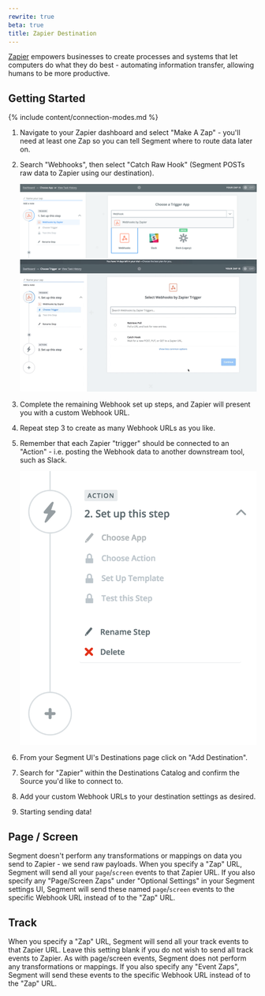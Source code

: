 ```yaml
---
rewrite: true
beta: true
title: Zapier Destination
---
```

[Zapier](https://zapier.com/apps/integrations) empowers businesses to create processes and systems that let computers do what they do best - automating information transfer, allowing humans to be more productive.

## Getting Started

{% include content/connection-modes.md %}

1. Navigate to your Zapier dashboard and select "Make A Zap" - you'll need at least one Zap so you can tell Segment where to route data later on.
2. Search "Webhooks", then select "Catch Raw Hook" (Segment POSTs raw data to Zapier using our destination).

    ![](images/webhooks-by-zapier.png)
    ![](images/zapier-catch-raw-hook.gif)

3. Complete the remaining Webhook set up steps, and Zapier will present you with a custom Webhook URL.
4. Repeat step 3 to create as many Webhook URLs as you like.
5. Remember that each Zapier "trigger" should be connected to an "Action" - i.e. posting the Webhook data to another downstream tool, such as Slack.

    ![](images/zapier-choose-action.png)

6. From your Segment UI's Destinations page click on "Add Destination".
7. Search for "Zapier" within the Destinations Catalog and confirm the Source you'd like to connect to.
8. Add your custom Webhook URLs to your destination settings as desired.
9. Starting sending data!

## Page / Screen

Segment doesn't perform any transformations or mappings on data you send to Zapier - we send raw payloads. When you specify a "Zap" URL, Segment will send all your `page`/`screen` events to that Zapier URL. If you also specify any "Page/Screen Zaps" under "Optional Settings" in your Segment settings UI, Segment will send these named `page`/`screen` events to the specific Webhook URL instead of to the "Zap" URL.

## Track

When you specify a "Zap" URL, Segment will send all your track events to that Zapier URL. Leave this setting blank if you do not wish to send all track events to Zapier. As with page/screen events, Segment does not perform any transformations or mappings. If you also specify any "Event Zaps", Segment will send these events to the specific Webhook URL instead of to the "Zap" URL.
